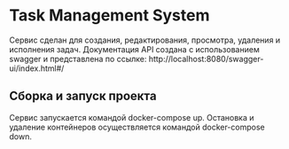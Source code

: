 # Task Management System
Сервис сделан для создания, редактирования, просмотра, удаления и исполнения задач.
Документация API создана с использованием swagger и представлена по ссылке: http://localhost:8080/swagger-ui/index.html#/

## Сборка и запуск проекта
Сервис запускается командой docker-compose up. Остановка и удаление контейнеров осуществляется командой docker-compose down.
